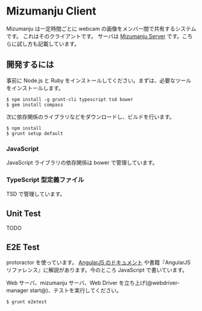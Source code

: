 # Mizumanju Client

Mizumanju は一定時間ごとに webcam の画像をメンバー間で共有するシステムです。
これはそのクライアントです。
サーバは [Mizumanju Server](https://github.com/marcie001/mizumanju) です。こちらに試し方も記載しています。

## 開発するには

事前に Node.js と Ruby をインストールしてください。まずは、必要なツールをインストールします。

    $ npm install -g grunt-cli typescript tsd bower
    $ gem install compass

次に依存関係のライブラリなどをダウンロードし、ビルドを行います。

    $ npm install
    $ grunt setup default

### JavaScript

JavaScript ライブラリの依存関係は bower で管理しています。

### TypeScript 型定義ファイル

TSD で管理しています。

## Unit Test

TODO

## E2E Test

protoractor を使っています。 [AngularJS のドキュメント](https://docs.angularjs.org/guide/e2e-testing) や書籍『AngularJS リファレンス』に解説があります。今のところ JavaScript で書いています。

Web サーバ、mizumanju サーバ、Web Driver を立ち上げ(@webdriver-manager start@)、テストを実行してください。

    $ grunt e2etest

